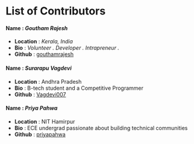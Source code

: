 # List of Contributors

#### Name : ***Goutham Rajesh***
- **Location** : _Kerala, India_
- **Bio** : _Volunteer . Developer . Intrapreneur ._
- **Github** : [gouthamrajesh](https://github.com/gouthamrajesh)

#### Name : ***Surarapu Vagdevi***
- **Location** : Andhra Pradesh
- **Bio** : B-tech student and a Competitive Programmer
- **Github** : [Vagdevi007](https://github.com/Vagdevi007)

#### Name : ***Priya Pahwa***
- **Location** : NIT Hamirpur
- **Bio** : ECE undergrad passionate about building technical communities
- **Github** : [priyapahwa](https://github.com/priyapahwa)
